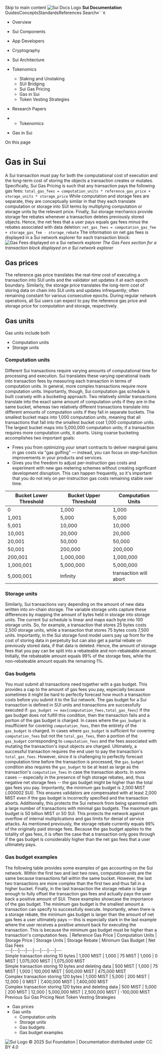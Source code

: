 Skip to main content
![Sui Docs Logo](https://docs.sui.io/img/sui-logo.svg)
**Sui Documentation**
GuidesConceptsStandardsReferences
Search`⌘``K`
  * Overview
  * Sui Components
  * App Developers
  * Cryptography
  * Sui Architecture
  * Tokenomics
    * Staking and Unstaking
    * SUI Bridging
    * Sui Gas Pricing
    * Gas in Sui
    * Token Vesting Strategies
  * Research Papers


  *   * Tokenomics
  * Gas in Sui


On this page
# Gas in Sui
A Sui transaction must pay for both the computational cost of execution and the long-term cost of storing the objects a transaction creates or mutates. Specifically, Sui Gas Pricing is such that any transaction pays the following gas fees:
`total_gas_fees = computation_units * reference_gas_price + storage_units * storage_price`
While computation and storage fees are separate, they are conceptually similar in that they each translate computation or storage into SUI terms by multiplying computation or storage units by the relevant price.
Finally, Sui storage mechanics provide storage fee rebates whenever a transaction deletes previously stored objects. Hence, the net fees that a user pays equals gas fees minus the rebates associated with data deletion:
`net_gas_fees = computation_gas_fee + storage_gas_fee - storage_rebate`
The information on net gas fees is displayed in a Sui network explorer for each transaction block:
![Gas Fees displayed on a Sui network explorer](https://docs.sui.io/assets/images/gas-fees-explorer-7ce88e5345b350ca800865cb5c6fd53a.png) _The Gas Fees section for a transaction block displayed on a Sui network explorer_
## Gas prices​
The reference gas price translates the real-time cost of executing a transaction into SUI units and the validator set updates it at each epoch boundary. Similarly, the storage price translates the long-term cost of storing data on chain into SUI units and updates infrequently; often remaining constant for various consecutive epochs. During regular network operations, all Sui users can expect to pay the reference gas price and storage price for computation and storage, respectively.
## Gas units​
Gas units include both
  * Computation units
  * Storage units


### Computation units​
Different Sui transactions require varying amounts of computational time for processing and execution. Sui translates these varying operational loads into transaction fees by measuring each transaction in terms of computation units. In general, more complex transactions require more computation units.
Importantly, though, Sui computation gas schedule is built coarsely with a bucketing approach. Two relatively similar transactions translate into the exact same amount of computation units if they are in the same bucket, whereas two relatively different transactions translate into different amounts of computation units if they fall in separate buckets. The smallest bucket maps into 1,000 computation units, meaning that all transactions that fall into the smallest bucket cost 1,000 computation units. The largest bucket maps into 5,000,000 computation units; if a transaction requires more computation units, it aborts.
Using coarse bucketing accomplishes two important goals:
  * Frees you from optimizing your smart contracts to deliver marginal gains in gas costs via "gas golfing" — instead, you can focus on step-function improvements in your products and services.
  * Gives you the freedom to adjust per-instruction gas costs and experiment with new gas metering schemes without creating significant development disruption. This can happen frequently, so it's important that you do not rely on per-instruction gas costs remaining stable over time.

Bucket Lower Threshold | Bucket Upper Threshold | Computation Units  
---|---|---  
0 | 1,000 | 1,000  
1,001 | 5,000 | 5,000  
5,001 | 10,000 | 10,000  
10,001 | 20,000 | 20,000  
20,001 | 50,000 | 50,000  
50,001 | 200,000 | 200,000  
200,001 | 1,000,000 | 1,000,000  
1,000,001 | 5,000,000 | 5,000,000  
5,000,001 | Infinity | transaction will abort  
### Storage units​
Similarly, Sui transactions vary depending on the amount of new data written into on-chain storage. The variable storage units capture these differences by mapping the amount of bytes held in storage into storage units. The current Sui schedule is linear and maps each byte into 100 storage units. So, for example, a transaction that stores 25 bytes costs 2,500 storage units, while a transaction that stores 75 bytes costs 7,500 units.
Importantly, in the Sui storage fund model users pay up front for the cost of storing data in perpetuity but can also get a partial rebate on previously stored data, if that data is deleted. Hence, the amount of storage fees that you pay can be split into a rebateable and non-rebateable amount. Initially, the rebateable amount equals 99% of the storage fees, while the non-rebateable amount equals the remaining 1%.
### Gas budgets​
You must submit all transactions need together with a gas budget. This provides a cap to the amount of gas fees you pay, especially because sometimes it might be hard to perfectly forecast how much a transaction costs before you submit it to the Sui network.
The gas budget for a Sui transaction is defined in SUI units and transactions are successfully executed if:
`gas_budget >= max{computation_fees,total_gas_fees}`
If the gas budget does not fulfill this condition, then the transaction fails and a portion of the gas budget is charged. In cases where the `gas_budget` is insufficient for covering `computation_fees`, then the entirety of the `gas_budget` is charged. In cases where `gas_budget` is sufficient for covering `computation_fees` but not the `total_gas_fees`, then a portion of the `gas_budget` corresponding to `computation_fees` and the fees associated with mutating the transaction's input objects are charged.
Ultimately, a successful transaction requires the end user to pay the transaction's `total_gas_fees`. However, since it is challenging to perfectly forecast computation time before the transaction is processed, the `gas_budget` condition also requires the `gas_budget` to be at least as large as the transaction's `computation_fees` in case the transaction aborts. In some cases -- especially in the presence of high storage rebates, and, thus negative net storage fees -- the gas budget might be higher than the total gas fees you pay.
Importantly, the minimum gas budget is 2,000 MIST (.000002 SUI). This ensures validators are compensated with at least 2,000 MIST even if the gas budget is incorrectly specified and the transaction aborts. Additionally, this protects the Sui network from being spammed with a large number of transactions with minimal gas budgets. The maximum gas budget is 50 billion MIST or 50 SUI. This protects the network against overflow of internal multiplications and gas limits for denial of service attacks.
As mentioned previously, the storage rebate currently equals 99% of the originally paid storage fees. Because the gas budget applies to the totality of gas fees, it is often the case that a transaction only goes through if the gas budget is considerably higher than the net gas fees that a user ultimately pays.
### Gas budget examples​
The following table provides some examples of gas accounting on the Sui network. Within the first two and last two rows, computation units are the same because transactions fall within the same bucket. However, the last two transactions are more complex than the first two and thus fall in a higher bucket. Finally, in the last transaction the storage rebate is large enough to fully offset the transaction gas fees and actually pays the user back a positive amount of SUI.
These examples showcase the importance of the gas budget. The minimum gas budget is the smallest amount a transaction can specify to successfully execute. Importantly, when there is a storage rebate, the minimum gas budget is larger than the amount of net gas fees a user ultimately pays — this is especially stark in the last example where the user receives a positive amount back for executing the transaction. This is because the minimum gas budget must be higher than a transaction's computation fees.
| Reference Gas Price | Computation Units | Storage Price | Storage Units | Storage Rebate | Minimum Gas Budget | Net Gas Fees  
---|---|---|---|---|---|---|---  
Simple transaction storing 10 bytes | 1,000 MIST | 1,000 | 75 MIST | 1,000 | 0 MIST | 1,075,000 MIST | 1,075,000 MIST  
Simple transaction storing 10 bytes and deleting data | 500 MIST | 1,000 | 75 MIST | 1,000 | 100,000 MIST | 500,000 MIST | 475,000 MIST  
Complex transaction storing 120 bytes | 1,000 MIST | 5,000 | 200 MIST | 12,000 | 0 MIST | 7,400,000 MIST | 7,400,000 MIST  
Complex transaction storing 120 bytes and deleting data | 500 MIST | 5,000 | 200 MIST | 12,000 | 5,000,000 MIST | 2,500,000 MIST | -100,000 MIST  
Previous
Sui Gas Pricing
Next
Token Vesting Strategies
  * Gas prices
  * Gas units
    * Computation units
    * Storage units
    * Gas budgets
    * Gas budget examples


![Sui Logo](https://docs.sui.io/img/sui-logo-footer.svg)
© 2025 Sui Foundation | Documentation distributed under CC BY 4.0
